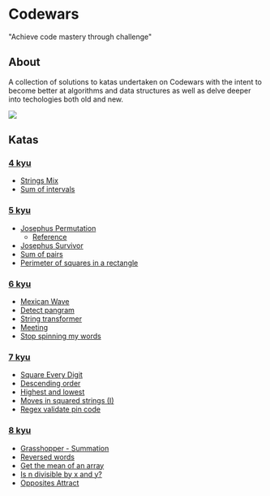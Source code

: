 # Codewars

"Achieve code mastery through challenge"

## About

A collection of solutions to katas undertaken on Codewars with the intent to become better at algorithms and data structures as well as delve deeper into techologies both old and new.  

![](https://www.codewars.com/users/MauricioLudwig/badges/large)

## Katas

### [4 kyu](https://github.com/MauricioLudwig/codewars/tree/master/4%20kyu)
* [Strings Mix](https://github.com/MauricioLudwig/codewars/blob/master/4%20kyu/strings-mix.ts)
* [Sum of intervals](https://github.com/MauricioLudwig/codewars/blob/master/4%20kyu/sum-of-intervals.ts)
### [5 kyu](https://github.com/MauricioLudwig/codewars/tree/master/5%20kyu)
* [Josephus Permutation](https://github.com/MauricioLudwig/codewars/blob/master/5%20kyu/josephus-permutation.ts)
    * [Reference](https://en.wikipedia.org/wiki/Josephus_problem)
* [Josephus Survivor](https://github.com/MauricioLudwig/codewars/blob/master/5%20kyu/josephus-survivor.ts)
* [Sum of pairs](https://github.com/MauricioLudwig/codewars/blob/master/5%20kyu/sum-of-pairs.ts)
* [Perimeter of squares in a rectangle](https://github.com/MauricioLudwig/codewars/blob/master/5%20kyu/perimeter-of-squares-in-a-rectangle.ts)
### [6 kyu](https://github.com/MauricioLudwig/codewars/tree/master/6%20kyu)
* [Mexican Wave](https://github.com/MauricioLudwig/codewars/blob/master/6%20kyu/mexican-wave.ts)
* [Detect pangram](https://github.com/MauricioLudwig/codewars/blob/master/6%20kyu/detect-pangram.ts)
* [String transformer](https://github.com/MauricioLudwig/codewars/blob/master/6%20kyu/string-transformer.ts)
* [Meeting](https://github.com/MauricioLudwig/codewars/blob/master/6%20kyu/meeting.ts)
* [Stop spinning my words](https://github.com/MauricioLudwig/codewars/blob/master/6%20kyu/stop-spinning-my-words.ts)
### [7 kyu](https://github.com/MauricioLudwig/codewars/tree/master/7%20kyu)
* [Square Every Digit](https://github.com/MauricioLudwig/codewars/blob/master/7%20kyu/square-every-digit.ts)
* [Descending order](https://github.com/MauricioLudwig/codewars/blob/master/7%20kyu/descending-order.ts)
* [Highest and lowest](https://github.com/MauricioLudwig/codewars/blob/master/7%20kyu/highest-and-lowest.ts)
* [Moves in squared strings (I)](https://github.com/MauricioLudwig/codewars/blob/master/7%20kyu/moves-in-squared-strings-1.ts)
* [Regex validate pin code](https://github.com/MauricioLudwig/codewars/blob/master/7%20kyu/regex-validate-pin-code.ts)
### [8 kyu](https://github.com/MauricioLudwig/codewars/tree/master/8%20kyu)
* [Grasshopper - Summation](https://github.com/MauricioLudwig/codewars/blob/master/8%20kyu/grasshopper-summation.ts)
* [Reversed words](https://github.com/MauricioLudwig/codewars/blob/master/8%20kyu/reversed-words.ts)
* [Get the mean of an array](https://github.com/MauricioLudwig/codewars/blob/master/8%20kyu/get-the-mean-of-an-array.ts)
* [Is n divisible by x and y?](https://github.com/MauricioLudwig/codewars/blob/master/8%20kyu/is-n-divisible-by-x-and-y.ts)
* [Opposites Attract](https://github.com/MauricioLudwig/codewars/blob/master/8%20kyu/opposites-attract.ts)